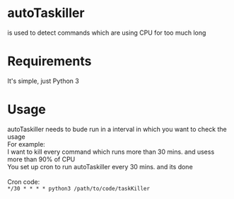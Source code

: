 # autoTaskiller
is used to detect commands which are using CPU for too much long

# Requirements
It's simple, just Python 3

# Usage 
autoTaskiller needs to bude run in a interval in which you want to check the usage \
For example: \
  I want to kill every command which runs more than 30 mins. and usess more than 90% of CPU \
   You set up cron to run autoTaskiller every 30 mins. and its done\
\
Cron code:\
``
*/30 * * * * python3 /path/to/code/taskKiller
``
 

